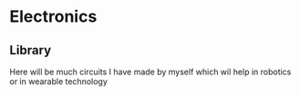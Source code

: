 Electronics
===========

Library
-----------
Here will be much circuits I have made by myself which wil help in robotics or in wearable technology
